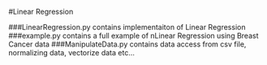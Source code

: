 #Linear Regression

###LinearRegression.py contains implementaiton of Linear Regression
###example.py contains a full example of nLinear Regression using Breast Cancer data
###ManipulateData.py contains data access from csv file, normalizing data, vectorize data etc...


